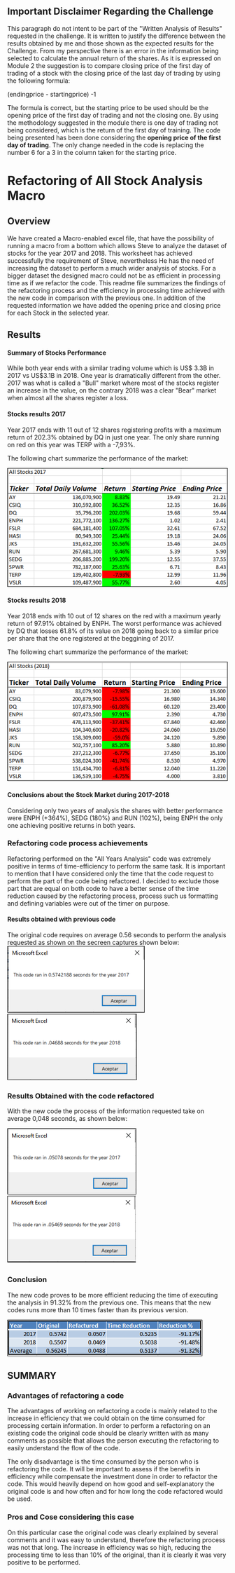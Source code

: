 ## **Important Disclaimer Regarding the Challenge**
This paragraph do not intent to be part of the "Written Analysis of Results" requested in the challenge. It is written to justify the difference between the results obtained by me and those shown as the expected results for the Challenge. 
From my perspective there is an error in the information being selected to calculate the annual return of the shares. As it is expressed on Module 2 the suggestion is to compare closing price of the first day of trading of a stock with the closing price of the last day of trading by using the following formula:

(endingprice - startingprice) -1

The formula is correct, but the starting price to be used should be the opening price of the first day of trading and not the closing one. By using the methodology suggested in the module there is one day of trading not being considered, which is the return of the first day of training. The code being presented has been done considering the **opening price of the first day of trading**.
The only change needed in the code is replacing the number 6 for a 3 in the column taken for the starting price. 
 
 
 
# **Refactoring of All Stock Analysis Macro**
## Overview
We have created a Macro-enabled excel file, that have the possibility of running a macro from a bottom which allows Steve to analyze the dataset of stocks for the year 2017 and 2018.
This worksheet has achieved successfully the requirement of Steve, nevertheless He has the need of increasing the dataset to perform a much wider analysis of stocks. For a bigger dataset the designed macro could not be as efficient in processing time as if we refactor the code. 
This readme file summarizes the findings of the refactoring process and the efficiency in processing time achieved with the new code in comparison with the previous one. 
In addition of the requested information we have added the opening price and closing price for each Stock in the selected year. 

## Results

#### **Summary of Stocks Performance**

While both year ends with a similar trading volume which is US$ 3.3B in 2017 vs US$3.1B in 2018. One year is dramatically different from the other. 2017 was what is called a "Bull" market where most of the stocks register an increase in the value, on the contrary 2018 was a clear "Bear" market when almost all the shares register a loss. 

#### **Stocks results 2017**

Year 2017 ends with 11 out of 12 shares registering profits with a maximum return of 202.3% obtained by DQ in just one year. The only share running on red on this year was TERP with a -7,93%.

The following chart summarize the performance of the market:

![Summary 2017](/Resources/Stocks_Summary_2017.PNG)

 
    

#### **Stocks results 2018**
Year 2018 ends with 10 out of 12 shares on the red with a maximum yearly return of 97.91% obtained by ENPH. The worst performance was achieved by DQ that losses 61.8% of its value on 2018 going back to a similar price per share that the one registered at the beggining of 2017.
    
The following chart summarize the performance of the market:

![Summary 2018](/Resources/Stocks_Summary_2018.PNG)

#### **Conclusions about the Stock Market during 2017-2018**
Considering only two years of analysis the shares with better performance were ENPH (+364%), SEDG (180%) and RUN (102%), being ENPH the only one achieving positive returns in both years. 
     

### Refactoring code process achievements

Refactoring performed on the "All Years Analysis" code was extremely positive in terms of time-efficiency to perform the same task. It is important to mention that I have considered only the time that the code request to perform the part of the code being refactored. I decided to exclude those part that are equal on both code to have a better sense of the time reduction caused by the refactoring process, process such us formatting and defining variables were out of the timer on purpose. 

#### **Results obtained with previous code**
     
The original code requires on average 0.56 seconds to perform the analysis requested as shown on the secreen captures shown below:
![Original 2017](/Resources/VBA_Original_2017.PNG) ![Original 2018](/Resources/VBA_Original_2018.PNG)

### **Results Obtained with the code refactored**
    
With the new code the process of the information requested take on average 0,048 seconds, as shown below:
    
![Refactored 2017](/Resources/VBA_Challenge1_2017.PNG) ![Refactored 2018](/Resources/VBA_Challenge_2018.PNG)
        
### **Conclusion**
    
The new code proves to be more efficient reducing the time of executing the analysis in 91.32% from the previous one. This means that the new codes runs more than 10 times faster than its previous version.
    
![Conclusion](/Resources/Summary_Chart_Final.PNG)
    
## SUMMARY

### Advantages of refactoring a code
The advantages of working on refactoring a code is mainly related to the increase in efficiency that we could obtain on the time consumed for processing certain information. In order to perform a refactoring on an existing code the original code should be clearly written with as many comments as possible that allows the person executing the refactoring to easily understand the flow of the code.

The only disadvantage is the time consumed by the person who is refactoring the code. It will be important to assess if the benefits in efficiency while compensate the investment done in order to refactor the code. This would heavily depend on how good and self-explanatory the original code is and how often and for how long the code refactored would be used.

### Pros and Cose considering this case
On this particular case the original code was clearly explained by several comments and it was easy to understand, therefore the refactoring process was not that long. The increase in efficiency was so high, reducing the processing time to less than 10% of the original, than it is clearly it was very positive to be performed.

